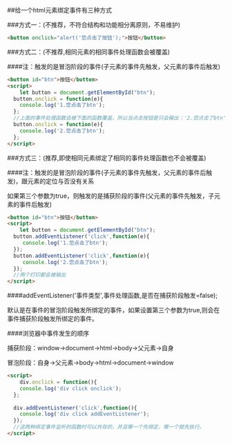 ##给一个html元素绑定事件有三种方式

###方式一：(不推荐，不符合结构和功能相分离原则，不易维护)

```html
<button onclick="alert('您点击了按钮');">按钮</button>
```

###方式二：(不推荐,相同元素的相同事件处理函数会被覆盖)

​				####注：触发的是冒泡阶段的事件(子元素的事件先触发，父元素的事件后触发)

```html	
<button id="btn">按钮</button>
<script>
	let button = document.getElementById("btn");
  button.onclick = function(e){
    console.log('1.您点击了btn');
  };
  //上面的事件处理函数会被下面的函数覆盖，所以当点击按钮是只会输出：'2.您点击了btn'
  button.onclick = function(e){
    console.log('2.您点击了btn');
  };
</script>
```

###方式三：(推荐,即使相同元素绑定了相同的事件处理函数也不会被覆盖)

​				####注：触发的是冒泡阶段的事件(子元素的事件先触发，父元素的事件后触发)，跟元素的定位与否没有关系

​				如果第三个参数为true，则触发的是捕获阶段的事件(父元素的事件先触发，子元素的事件后触发)

```html
<button id="btn">按钮</button>
<script>
	let button = document.getElementById("btn");
  button.addEventListener('click',function(e){
     console.log('1.您点击了btn');
  });
  button.addEventListener('click',function(e){
     console.log('2.您点击了btn');
  });
  //两个打印都会被输出
</script>
```

####addEventListener('事件类型',事件处理函数,是否在捕获阶段触发=false);

默认是在事件的冒泡阶段触发所绑定的事件，如果设置第三个参数为true,则会在事件捕获阶段触发所绑定的事件。

####浏览器中事件发生的顺序

捕获阶段：window->document->html->body->父元素->自身

冒泡阶段：自身->父元素->body->html->document->window

```html
<script>
	div.onclick = function(){
    console.log('div click onclick');
  };
  
  div.addEventListener('click',function(){
    console.log('div click addEventListener');
  });
  //这两种绑定事件监听的函数时可以共存的，并且哪一个先绑定，哪一个就先执行。
</script>
```

